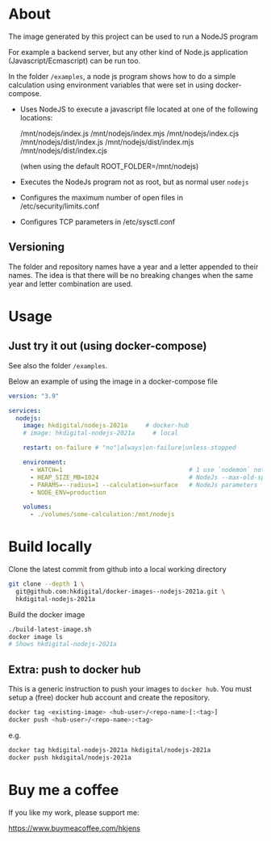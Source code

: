 
# About

The image generated by this project can be used to run a NodeJS program

For example a backend server, but any other kind of Node.js application (Javascript/Ecmascript) can be run too.

In the folder `/examples`, a node js program shows how to do a simple calculation using environment variables that were set in using docker-compose.

- Uses NodeJS to execute a javascript file located at one of the following 
  locations:

   /mnt/nodejs/index.js
   /mnt/nodejs/index.mjs
   /mnt/nodejs/index.cjs
   /mnt/nodejs/dist/index.js
   /mnt/nodejs/dist/index.mjs
   /mnt/nodejs/dist/index.cjs

   (when using the default ROOT_FOLDER=/mnt/nodejs)

- Executes the NodeJs program not as root, but as normal user `nodejs`

- Configures the maximum number of open files in /etc/security/limits.conf
- Configures TCP parameters in /etc/sysctl.conf

## Versioning

The folder and repository names have a year and a letter appended to their names. The idea is that there will be no breaking changes when the same year and letter combination are used.

# Usage

## Just try it out (using docker-compose)

See also the folder `/examples`.

Below an example of using the image in a docker-compose file

```yaml
version: "3.9"

services:
  nodejs:
    image: hkdigital/nodejs-2021a     # docker-hub
    # image: hkdigital-nodejs-2021a     # local    

    restart: on-failure # "no"|always|on-failure|unless-stopped

    environment:
      - WATCH=1                                   # 1 use `nodemon` not `node`
      - HEAP_SIZE_MB=1024                         # NodeJs --max-old-space-size
      - PARAMS=--radius=1 --calculation=surface   # NodeJs parameters
      - NODE_ENV=production

    volumes:
      - ./volumes/some-calculation:/mnt/nodejs
```

# Build locally

Clone the latest commit from github into a local working directory

```bash
git clone --depth 1 \
  git@github.com:hkdigital/docker-images--nodejs-2021a.git \
  hkdigital-nodejs-2021a
```

Build the docker image

```bash
./build-latest-image.sh
docker image ls
# Shows hkdigital-nodejs-2021a
```

## Extra: push to docker hub

This is a generic instruction to push your images to `docker hub`. You must setup a (free) docker hub account and create the repository.

```bash
docker tag <existing-image> <hub-user>/<repo-name>[:<tag>]
docker push <hub-user>/<repo-name>:<tag>
```

e.g.

```bash
docker tag hkdigital-nodejs-2021a hkdigital/nodejs-2021a
docker push hkdigital/nodejs-2021a
```

# Buy me a coffee

If you like my work, please support me:

https://www.buymeacoffee.com/hkjens
